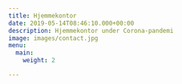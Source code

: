 ```yaml
---
title: Hjemmekontor
date: 2019-05-14T08:46:10.000+00:00
description: Hjemmekontor under Corona-pandemi
image: images/contact.jpg
menu:
  main:
    weight: 2

---
```

